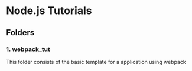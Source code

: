 # Node.js Tutorials

## Folders

### 1. webpack_tut
This folder consists of the basic template for a application using webpack
